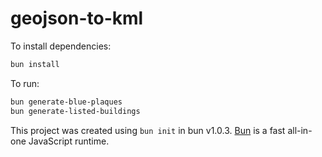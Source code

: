 # geojson-to-kml

To install dependencies:

```bash
bun install
```

To run:

```bash
bun generate-blue-plaques
bun generate-listed-buildings
```

This project was created using `bun init` in bun v1.0.3. [Bun](https://bun.sh) is a fast all-in-one JavaScript runtime.

